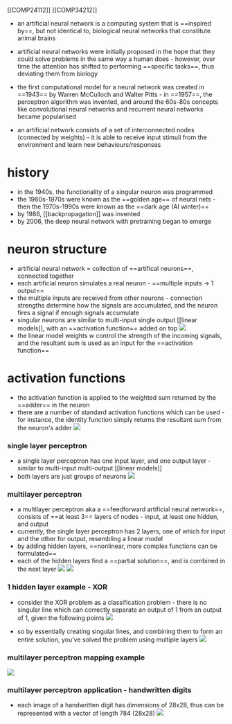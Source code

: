 [[COMP24112]]
[[COMP34212]]

- an artificial neural network is a computing system that is ==inspired by==, but not identical to, biological neural networks that constitute animal brains
- artificial neural networks were initially proposed in the hope that they could solve problems in the same way a human does - however, over time the attention has shifted to performing ==specific tasks==, thus deviating them from biology
- the first computational model for a neural network was created in ==1943== by Warren McCulloch and Walter Pitts - in ==1957==, the perceptron algorithm was invented, and around the 60s-80s concepts like convolutional neural networks and recurrent neural networks became popularised

- an artificial network consists of a set of interconnected nodes (connected by weights) - it is able to receive input stimuli from the environment and learn new behaviours/responses

# history

- in the 1940s, the functionality of a singular neuron was programmed
- the 1960s-1970s were known as the ==golden age== of neural nets - then the 1970s-1990s were known as the ==dark age (AI winter)==
- by 1986, [[backpropagation]] was invented
- by 2006, the deep neural network with pretraining began to emerge
# neuron structure

- artificial neural network = collection of ==artifical neurons==, connected together
- each artificial neuron simulates a real neuron - ==multiple inputs -> 1 output==
- the multiple inputs are received from other neurons - connection strengths determine how the signals are accumulated, and the neuron fires a signal if enough signals accumulate
- singular neurons are similar to multi-input single output [[linear models]], with an ==activation function== added on top
![](https://i.imgur.com/SDztApk.png)
- the linear model weights $w$ control the strength of the incoming signals, and the resultant sum is used as an input for the ==activation function==

# activation functions
- the activation function is applied to the weighted sum returned by the ==adder== in the neuron
- there are a number of standard activation functions which can be used - for instance, the identity function simply returns the resultant sum from the neuron's adder
![](https://i.imgur.com/JZRl8wT.png)


### single layer perceptron
- a single layer perceptron has one input layer, and one output layer - similar to multi-input multi-output [[linear models]]
- both layers are just groups of neurons
![](https://i.imgur.com/l9J8H0w.png)


### multilayer perceptron
- a multilayer perceptron aka a ==feedforward artificial neural network==, consists of ==at least 3== layers of nodes - input, at least one hidden, and output
- currently, the single layer perceptron has 2 layers, one of which for input and the other for output, resembling a linear model
- by adding hidden layers, ==nonlinear, more complex functions can be formulated==
- each of the hidden layers find a ==partial solution==, and is combined in the next layer
![](https://i.imgur.com/vYQySyv.png)
![](https://i.imgur.com/cPl3EBa.png)


### 1 hidden layer example - XOR
- consider the XOR problem as a classification problem - there is no singular line which can correctly separate an output of 1 from an output of 1, given the following points
![](https://i.imgur.com/81lOrJL.png)

- so by essentially creating singular lines, and combining them to form an entire solution, you've solved the problem using multiple layers
![](https://i.imgur.com/siriS9h.png)


### multilayer perceptron mapping example
![](https://i.imgur.com/frl83Wp.png)


### multilayer perceptron application - handwritten digits
- each image of a handwritten digit has dimensions of 28x28, thus can be represented with a vector of length 784 (28x28)
![](https://i.imgur.com/hcBv3rC.png)
